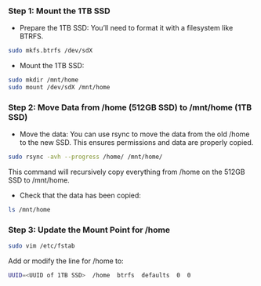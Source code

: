 ### Step 1: Mount the 1TB SSD
- Prepare the 1TB SSD: You’ll need to format it with a filesystem like BTRFS.

```bash
sudo mkfs.btrfs /dev/sdX
```

- Mount the 1TB SSD:
```bash
sudo mkdir /mnt/home
sudo mount /dev/sdX /mnt/home
```   

### Step 2: Move Data from /home (512GB SSD) to /mnt/home (1TB SSD)
- Move the data: You can use rsync to move the data from the old /home to the new SSD. This ensures permissions and data are properly copied.
```bash
sudo rsync -avh --progress /home/ /mnt/home/
```
   This command will recursively copy everything from /home on the 512GB SSD to /mnt/home.

- Check that the data has been copied:
```bash
ls /mnt/home
```

### Step 3: Update the Mount Point for /home
```bash
sudo vim /etc/fstab
```   
   Add or modify the line for /home to:
```bash
UUID=<UUID of 1TB SSD>  /home  btrfs  defaults  0  0
```
